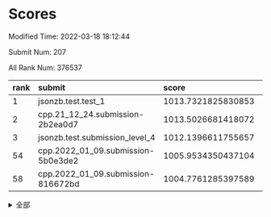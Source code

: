 # Scores

Modified Time: 2022-03-18 18:12:44

Submit Num: 207

All Rank Num: 376537

| rank |               submit               |       score        |       sigma        | pk_num |
| :--- | :--------------------------------- | :----------------- | :----------------- | :----- |
| 1    | jsonzb.test.test_1                 | 1013.7321825830853 | 0.795827565661774  | 7280   |
| 2    | cpp.21_12_24.submission-2b2ea0d7   | 1013.5026681418072 | 0.8050043073050542 | 7275   |
| 3    | jsonzb.test.submission_level_4     | 1012.1396611755657 | 0.788399766508639  | 7282   |
| 54   | cpp.2022_01_09.submission-5b0e3de2 | 1005.9534350437104 | 0.7125791883123022 | 7277   |
| 58   | cpp.2022_01_09.submission-816672bd | 1004.7761285397589 | 0.7329687866312161 | 7275   |


<details>
<summary>全部</summary>

| rank |                 submit                 |       score        |       sigma        | pk_num |
| :--- | :------------------------------------- | :----------------- | :----------------- | :----- |
| 1    | jsonzb.test.test_1                     | 1013.7321825830853 | 0.795827565661774  | 7280   |
| 2    | cpp.21_12_24.submission-2b2ea0d7       | 1013.5026681418072 | 0.8050043073050542 | 7275   |
| 3    | jsonzb.test.submission_level_4         | 1012.1396611755657 | 0.788399766508639  | 7282   |
| 4    | gobigger.level_3.submission_level_3_10 | 1011.646381231363  | 0.7642200230072884 | 7281   |
| 5    | gobigger.level_3.submission_level_3_36 | 1011.3209866916129 | 0.7653834384344258 | 7280   |
| 6    | gobigger.level_3.submission_level_3_24 | 1011.1176903469274 | 0.7513134782729827 | 7275   |
| 7    | gobigger.level_3.submission_level_3_38 | 1011.0335438363974 | 0.7773978040834837 | 7278   |
| 8    | gobigger.level_3.submission_level_3_42 | 1010.9889047818001 | 0.7479813665258785 | 7275   |
| 9    | gobigger.level_3.submission_level_3_11 | 1010.9672680317174 | 0.7804763182286668 | 7276   |
| 10   | gobigger.level_3.submission_level_3_43 | 1010.8437397731152 | 0.7845691900389089 | 7272   |
| 11   | gobigger.level_3.submission_level_3_34 | 1010.8048942722002 | 0.7624556361724387 | 7273   |
| 12   | gobigger.level_3.submission_level_3_25 | 1010.7742645293126 | 0.7689897615095552 | 7276   |
| 13   | gobigger.level_3.submission_level_3_40 | 1010.6978576946816 | 0.7575250494110175 | 7277   |
| 14   | gobigger.level_3.submission_level_3_6  | 1010.6021901074496 | 0.7585597916846988 | 7277   |
| 15   | gobigger.level_3.submission_level_3_47 | 1010.5938558175187 | 0.7706276371867015 | 7273   |
| 16   | gobigger.level_3.submission_level_3_9  | 1010.5291141256123 | 0.7710846797562836 | 7274   |
| 17   | gobigger.level_3.submission_level_3_33 | 1010.5001059049713 | 0.7610442438757776 | 7280   |
| 18   | gobigger.level_3.submission_level_3_44 | 1010.4190112454714 | 0.784655437385738  | 7271   |
| 19   | gobigger.level_3.submission_level_3_46 | 1010.3932225538309 | 0.7654323482746205 | 7277   |
| 20   | gobigger.level_3.submission_level_3_7  | 1010.3416650091976 | 0.7587984551717012 | 7279   |
| 21   | gobigger.level_3.submission_level_3_45 | 1010.2968760866678 | 0.7599944007113653 | 7276   |
| 22   | gobigger.level_3.submission_level_3_22 | 1010.2455596246953 | 0.748502532677937  | 7275   |
| 23   | gobigger.level_3.submission_level_3_0  | 1010.2407612688332 | 0.7364037926443987 | 7281   |
| 24   | gobigger.level_3.submission_level_3_21 | 1010.2056816213377 | 0.7542280490619804 | 7279   |
| 25   | gobigger.level_3.submission_level_3_30 | 1010.1712989125682 | 0.7434768129159818 | 7276   |
| 26   | gobigger.level_3.submission_level_3_16 | 1010.1281045381461 | 0.7549798850380157 | 7276   |
| 27   | gobigger.level_3.submission_level_3_14 | 1010.0603905126326 | 0.7643234547098219 | 7278   |
| 28   | gobigger.level_3.submission_level_3_49 | 1010.0279198430862 | 0.7566078682669839 | 7279   |
| 29   | gobigger.level_3.submission_level_3_20 | 1010.0012691107933 | 0.7527158836864226 | 7277   |
| 30   | gobigger.level_3.submission_level_3_27 | 1009.9487423759733 | 0.7619308573108812 | 7273   |
| 31   | gobigger.level_3.submission_level_3_28 | 1009.9439558496847 | 0.7413176701970764 | 7273   |
| 32   | gobigger.level_3.submission_level_3_48 | 1009.886751262741  | 0.7630268575597892 | 7281   |
| 33   | gobigger.level_3.submission_level_3_18 | 1009.873063737276  | 0.7412668417073229 | 7277   |
| 34   | gobigger.level_3.submission_level_3_35 | 1009.83025344561   | 0.7439659242086755 | 7277   |
| 35   | gobigger.level_3.submission_level_3_5  | 1009.8180588795252 | 0.73452608583876   | 7275   |
| 36   | gobigger.level_3.submission_level_3_32 | 1009.8165281046792 | 0.7788365806330256 | 7275   |
| 37   | gobigger.level_3.submission_level_3_12 | 1009.8063818554693 | 0.7567636466058071 | 7279   |
| 38   | gobigger.level_3.submission_level_3_37 | 1009.7922840699212 | 0.7424213593268596 | 7276   |
| 39   | gobigger.level_3.submission_level_3_4  | 1009.7676355893981 | 0.7676607457646807 | 7279   |
| 40   | gobigger.level_3.submission_level_3_3  | 1009.7251977087059 | 0.7807229507184492 | 7274   |
| 41   | gobigger.level_3.submission_level_3_15 | 1009.580296440901  | 0.7599461766257333 | 7276   |
| 42   | gobigger.level_3.submission_level_3_23 | 1009.554471128907  | 0.7555984139501678 | 7279   |
| 43   | gobigger.level_3.submission_level_3_1  | 1009.4491465841237 | 0.7568662758088849 | 7273   |
| 44   | gobigger.level_3.submission_level_3_17 | 1009.4227744821472 | 0.7456103775302243 | 7278   |
| 45   | gobigger.level_3.submission_level_3_8  | 1009.2912665701579 | 0.7542425629713703 | 7275   |
| 46   | gobigger.level_3.submission_level_3_31 | 1009.2794791360691 | 0.7541439822216769 | 7276   |
| 47   | gobigger.level_3.submission_level_3_2  | 1009.114418964969  | 0.7544550706764535 | 7276   |
| 48   | gobigger.level_3.submission_level_3_13 | 1009.0840038527305 | 0.7692525399691794 | 7275   |
| 49   | gobigger.level_3.submission_level_3_41 | 1008.9143022678203 | 0.7435936189533066 | 7276   |
| 50   | gobigger.level_3.submission_level_3_39 | 1008.8636596089568 | 0.7757829984834465 | 7270   |
| 51   | gobigger.level_3.submission_level_3_29 | 1008.6918891330898 | 0.7485245997167621 | 7272   |
| 52   | gobigger.level_3.submission_level_3_26 | 1008.5926100034394 | 0.7402713508744811 | 7275   |
| 53   | gobigger.level_3.submission_level_3_19 | 1008.1977915450304 | 0.7416777754866853 | 7273   |
| 54   | cpp.2022_01_09.submission-5b0e3de2     | 1005.9534350437104 | 0.7125791883123022 | 7277   |
| 55   | gobigger.level_1.submission_level_1_43 | 1004.8353418016615 | 0.7186463032490944 | 7276   |
| 56   | gobigger.level_1.submission_level_1_49 | 1004.8064274112274 | 0.7205320094036807 | 7279   |
| 57   | gobigger.level_1.submission_level_1_48 | 1004.7783487061289 | 0.7148585749449368 | 7267   |
| 58   | cpp.2022_01_09.submission-816672bd     | 1004.7761285397589 | 0.7329687866312161 | 7275   |
| 59   | gobigger.level_1.submission_level_1_26 | 1004.6662428418728 | 0.7171447656814687 | 7272   |
| 60   | gobigger.level_1.submission_level_1_30 | 1004.4217838123549 | 0.7105084308641529 | 7279   |
| 61   | gobigger.level_1.submission_level_1_40 | 1004.2978168306262 | 0.723060822849007  | 7271   |
| 62   | gobigger.level_1.submission_level_1_16 | 1004.014645397901  | 0.7248877224187479 | 7281   |
| 63   | gobigger.level_1.submission_level_1_9  | 1004.0067026346728 | 0.7139392722854934 | 7278   |
| 64   | gobigger.level_1.submission_level_1_20 | 1003.9963961630647 | 0.7289734424476944 | 7280   |
| 65   | gobigger.level_1.submission_level_1_19 | 1003.9855206334876 | 0.7239092926937377 | 7276   |
| 66   | gobigger.level_1.submission_level_1_2  | 1003.8470212937444 | 0.71133315731415   | 7280   |
| 67   | gobigger.level_1.submission_level_1_28 | 1003.7954167667027 | 0.7242356102077617 | 7281   |
| 68   | gobigger.level_1.submission_level_1_5  | 1003.7637198804867 | 0.7197534736561095 | 7270   |
| 69   | gobigger.level_1.submission_level_1_36 | 1003.7369561390839 | 0.7149901069701688 | 7274   |
| 70   | gobigger.level_1.submission_level_1_27 | 1003.7368816268696 | 0.7185665391109495 | 7281   |
| 71   | gobigger.level_1.submission_level_1_11 | 1003.7218215684209 | 0.7354447176179313 | 7276   |
| 72   | gobigger.level_1.submission_level_1_32 | 1003.6844909859013 | 0.7194290704023935 | 7274   |
| 73   | gobigger.level_1.submission_level_1_22 | 1003.6622309383416 | 0.7266349431605229 | 7277   |
| 74   | gobigger.level_1.submission_level_1_21 | 1003.6576458024939 | 0.7212415206563741 | 7279   |
| 75   | gobigger.level_1.submission_level_1_47 | 1003.6478188634446 | 0.7193486139863565 | 7277   |
| 76   | gobigger.level_1.submission_level_1_17 | 1003.6361964248265 | 0.7178209172425064 | 7274   |
| 77   | gobigger.level_1.submission_level_1_34 | 1003.6326403058634 | 0.7123359771386949 | 7275   |
| 78   | gobigger.level_1.submission_level_1_38 | 1003.6174784394791 | 0.7202003479774821 | 7273   |
| 79   | gobigger.level_1.submission_level_1_33 | 1003.6127243039588 | 0.7150606279951959 | 7272   |
| 80   | gobigger.level_1.submission_level_1_23 | 1003.6117717320856 | 0.719451655089082  | 7274   |
| 81   | gobigger.level_1.submission_level_1_8  | 1003.5847019794902 | 0.7321816868841461 | 7272   |
| 82   | gobigger.level_1.submission_level_1_42 | 1003.5839181357798 | 0.7179655900287444 | 7272   |
| 83   | gobigger.level_1.submission_level_1_15 | 1003.5315723656071 | 0.7204638575567167 | 7274   |
| 84   | gobigger.level_1.submission_level_1_3  | 1003.4606996643327 | 0.7162391008926575 | 7272   |
| 85   | gobigger.level_1.submission_level_1_12 | 1003.4587179723511 | 0.7136653480496599 | 7276   |
| 86   | gobigger.level_1.submission_level_1_45 | 1003.4534473774422 | 0.7350683687047791 | 7277   |
| 87   | gobigger.level_1.submission_level_1_25 | 1003.3832782768465 | 0.721055407424656  | 7278   |
| 88   | gobigger.level_1.submission_level_1_37 | 1003.3452810889055 | 0.715662599097894  | 7273   |
| 89   | gobigger.level_1.submission_level_1_10 | 1003.3165989571162 | 0.7122327744770285 | 7276   |
| 90   | gobigger.level_1.submission_level_1_0  | 1003.3132263107833 | 0.7100653156099417 | 7276   |
| 91   | gobigger.level_1.submission_level_1_18 | 1003.2971777479167 | 0.7257344527151771 | 7270   |
| 92   | gobigger.level_1.submission_level_1_24 | 1003.1610251002475 | 0.7129620960651835 | 7273   |
| 93   | gobigger.level_1.submission_level_1_44 | 1003.0232788184628 | 0.7234525958863921 | 7278   |
| 94   | gobigger.level_1.submission_level_1_35 | 1003.0092966326326 | 0.7117328063827952 | 7272   |
| 95   | gobigger.level_1.submission_level_1_41 | 1002.9908647910456 | 0.7204656851643225 | 7278   |
| 96   | gobigger.level_1.submission_level_1_13 | 1002.9058728613521 | 0.7178906326009117 | 7277   |
| 97   | gobigger.level_1.submission_level_1_7  | 1002.9031473240789 | 0.7188418253952754 | 7281   |
| 98   | gobigger.level_1.submission_level_1_46 | 1002.8935834898501 | 0.713518837075242  | 7276   |
| 99   | gobigger.level_1.submission_level_1_1  | 1002.876062682283  | 0.7171780791277023 | 7274   |
| 100  | gobigger.level_1.submission_level_1_6  | 1002.8747975099716 | 0.711574775346889  | 7278   |
| 101  | gobigger.level_1.submission_level_1_39 | 1002.8537074034476 | 0.7190307952654561 | 7276   |
| 102  | gobigger.level_1.submission_level_1_29 | 1002.777974068651  | 0.7102201025679163 | 7275   |
| 103  | gobigger.level_1.submission_level_1_14 | 1002.346902612468  | 0.7085020320873958 | 7274   |
| 104  | gobigger.level_1.submission_level_1_31 | 1002.1163123345057 | 0.7156247310256211 | 7277   |
| 105  | gobigger.level_1.submission_level_1_4  | 1002.0809273945273 | 0.7100722150141439 | 7275   |
| 106  | gobigger.random.submission_random_11   | 997.6835997715436  | 0.71952307471822   | 7276   |
| 107  | gobigger.random.submission_random_42   | 997.5164364995497  | 0.698209972143168  | 7278   |
| 108  | gobigger.random.submission_random_18   | 997.4488373915422  | 0.7031292410538807 | 7278   |
| 109  | gobigger.random.submission_random_45   | 997.3335595835842  | 0.7111660092548611 | 7275   |
| 110  | gobigger.random.submission_random_33   | 997.0335378270096  | 0.7135043376679878 | 7279   |
| 111  | gobigger.random.submission_random_17   | 996.9135404094314  | 0.7060303674178113 | 7277   |
| 112  | gobigger.random.submission_random_44   | 996.8557805282642  | 0.7113941566674887 | 7273   |
| 113  | gobigger.random.submission_random_5    | 996.8054358319081  | 0.7013902861293003 | 7276   |
| 114  | gobigger.random.submission_random_27   | 996.6630667099761  | 0.7099331477929254 | 7277   |
| 115  | gobigger.random.submission_random_30   | 996.6575606002308  | 0.7102628385901739 | 7276   |
| 116  | gobigger.random.submission_random_7    | 996.3354580123142  | 0.7084830485849148 | 7277   |
| 117  | gobigger.random.submission_random_31   | 996.3031938744238  | 0.7088236326879573 | 7275   |
| 118  | gobigger.random.submission_random_26   | 996.1927799260926  | 0.7110142156584837 | 7278   |
| 119  | gobigger.random.submission_random_39   | 996.1645160754532  | 0.6986147433676161 | 7276   |
| 120  | gobigger.random.submission_random_12   | 996.1628692774746  | 0.70823521188873   | 7277   |
| 121  | gobigger.random.submission_random_29   | 996.1101034430816  | 0.722491718308109  | 7276   |
| 122  | gobigger.random.submission_random_34   | 996.10300486495    | 0.7164654716442825 | 7276   |
| 123  | gobigger.random.submission_random_4    | 996.0904573705384  | 0.7100362140088988 | 7274   |
| 124  | gobigger.random.submission_random_36   | 996.072451235836   | 0.7245409340833552 | 7274   |
| 125  | gobigger.random.submission_random_40   | 996.0642765913994  | 0.7112002671388612 | 7272   |
| 126  | gobigger.random.submission_random_24   | 996.0210291619292  | 0.7287471316522837 | 7274   |
| 127  | gobigger.random.submission_random_3    | 996.0120758722144  | 0.7034823843932128 | 7278   |
| 128  | gobigger.random.submission_random_38   | 995.9301577951222  | 0.7175988464193453 | 7281   |
| 129  | gobigger.random.submission_random_2    | 995.8961679417752  | 0.7181517813833044 | 7280   |
| 130  | gobigger.random.submission_random_41   | 995.7705978480893  | 0.7120396301533424 | 7275   |
| 131  | gobigger.random.submission_random_28   | 995.7224462323124  | 0.6987478859627948 | 7274   |
| 132  | gobigger.random.submission_random_49   | 995.7184085530579  | 0.7222478125214181 | 7275   |
| 133  | gobigger.random.submission_random_15   | 995.6798326345744  | 0.705815045142475  | 7276   |
| 134  | gobigger.random.submission_random_48   | 995.6795780858725  | 0.7094356172739729 | 7273   |
| 135  | gobigger.random.submission_random_14   | 995.6687697393365  | 0.7086006973918134 | 7278   |
| 136  | gobigger.random.submission_random_32   | 995.6544423881504  | 0.7171109326715712 | 7278   |
| 137  | gobigger.random.submission_random_8    | 995.6201933968232  | 0.7114056721954763 | 7277   |
| 138  | gobigger.random.submission_random_0    | 995.6076464244592  | 0.714943954795497  | 7272   |
| 139  | gobigger.random.submission_random_16   | 995.5915572095096  | 0.7165509352679832 | 7276   |
| 140  | gobigger.random.submission_random_47   | 995.5860480644819  | 0.7027280885405333 | 7282   |
| 141  | gobigger.random.submission_random_23   | 995.5004827733554  | 0.7048667865945669 | 7281   |
| 142  | gobigger.random.submission_random_9    | 995.48976868268    | 0.717255924173092  | 7275   |
| 143  | gobigger.random.submission_random_20   | 995.4464818359479  | 0.7140035958197616 | 7278   |
| 144  | gobigger.random.submission_random_13   | 995.4192007680942  | 0.7077292078868881 | 7279   |
| 145  | gobigger.random.submission_random_37   | 995.4125095897281  | 0.7044797643522253 | 7282   |
| 146  | gobigger.random.submission_random_6    | 995.3746956944224  | 0.7195573166684642 | 7279   |
| 147  | gobigger.random.submission_random_43   | 995.2371997774055  | 0.7157815504368125 | 7270   |
| 148  | gobigger.random.submission_random_22   | 995.1306854715773  | 0.7095818703636544 | 7281   |
| 149  | gobigger.random.submission_random_21   | 995.083638639772   | 0.7093699792507376 | 7277   |
| 150  | gobigger.random.submission_random_46   | 995.052001167363   | 0.7133312497512653 | 7277   |
| 151  | gobigger.random.submission_random_25   | 995.0111637434054  | 0.7214926889506453 | 7277   |
| 152  | gobigger.random.submission_random_35   | 995.0058202646771  | 0.7179825935945393 | 7277   |
| 153  | gobigger.random.submission_random_1    | 994.977865640667   | 0.7125990347099015 | 7279   |
| 154  | gobigger.random.submission_random_10   | 994.7552007249249  | 0.7188188068052206 | 7274   |
| 155  | gobigger.random.submission_random_19   | 994.278559791457   | 0.7330711588479052 | 7274   |
| 156  | gobigger.level_2.submission_level_2_43 | 993.7941892620581  | 0.7234855113472392 | 7278   |
| 157  | gobigger.level_2.submission_level_2_47 | 993.7009052408335  | 0.7427652058648847 | 7279   |
| 158  | gobigger.level_2.submission_level_2_13 | 993.384525339205   | 0.738915891405542  | 7279   |
| 159  | gobigger.level_2.submission_level_2_14 | 993.2673096610467  | 0.7367700914839053 | 7270   |
| 160  | gobigger.level_2.submission_level_2_46 | 993.1738996487594  | 0.7399722739819526 | 7278   |
| 161  | gobigger.level_2.submission_level_2_49 | 992.9752552200964  | 0.7219181740851728 | 7271   |
| 162  | gobigger.level_2.submission_level_2_29 | 992.7399879217041  | 0.7523549486841934 | 7270   |
| 163  | gobigger.level_2.submission_level_2_7  | 992.7391709651096  | 0.7324790066985422 | 7276   |
| 164  | gobigger.level_2.submission_level_2_39 | 992.5875447064627  | 0.7342524566773971 | 7277   |
| 165  | gobigger.level_2.submission_level_2_16 | 992.5865616605463  | 0.7519253844999104 | 7276   |
| 166  | gobigger.level_2.submission_level_2_25 | 992.5663254182182  | 0.7293808534971654 | 7277   |
| 167  | gobigger.level_2.submission_level_2_22 | 992.5273978325299  | 0.7413045531369798 | 7279   |
| 168  | gobigger.level_2.submission_level_2_30 | 992.4227777654529  | 0.7562538826035643 | 7272   |
| 169  | gobigger.level_2.submission_level_2_26 | 992.2428034406239  | 0.7434488897002616 | 7273   |
| 170  | gobigger.level_2.submission_level_2_48 | 992.2228618294087  | 0.7502581679796363 | 7275   |
| 171  | gobigger.level_2.submission_level_2_9  | 992.18596493552    | 0.7489958841049724 | 7276   |
| 172  | gobigger.level_2.submission_level_2_6  | 992.142470759498   | 0.7508238597391065 | 7276   |
| 173  | gobigger.level_2.submission_level_2_17 | 992.1253300767498  | 0.74863531043949   | 7275   |
| 174  | gobigger.level_2.submission_level_2_38 | 992.1241238239306  | 0.7475311368837311 | 7278   |
| 175  | gobigger.level_2.submission_level_2_21 | 992.0243737971572  | 0.7365420120217868 | 7272   |
| 176  | gobigger.level_2.submission_level_2_5  | 992.002839563135   | 0.7385650288087142 | 7282   |
| 177  | gobigger.level_2.submission_level_2_28 | 991.9842938097134  | 0.7497640572626506 | 7279   |
| 178  | gobigger.level_2.submission_level_2_32 | 991.9400305941815  | 0.7387844614926341 | 7272   |
| 179  | gobigger.level_2.submission_level_2_45 | 991.9098049889712  | 0.7416644080268104 | 7274   |
| 180  | gobigger.level_2.submission_level_2_2  | 991.8763855179843  | 0.735589947502218  | 7278   |
| 181  | gobigger.level_2.submission_level_2_37 | 991.8670741926757  | 0.770683860172934  | 7275   |
| 182  | gobigger.level_2.submission_level_2_44 | 991.7833954614434  | 0.7706859861589592 | 7274   |
| 183  | gobigger.level_2.submission_level_2_1  | 991.6978341431145  | 0.7385452240475061 | 7277   |
| 184  | gobigger.level_2.submission_level_2_31 | 991.6724917697316  | 0.7523161059074028 | 7275   |
| 185  | gobigger.level_2.submission_level_2_41 | 991.5791798575503  | 0.7425005692016632 | 7276   |
| 186  | gobigger.level_2.submission_level_2_20 | 991.5627764118364  | 0.7484384186979508 | 7277   |
| 187  | gobigger.level_2.submission_level_2_0  | 991.5307456558286  | 0.7432477121840119 | 7279   |
| 188  | gobigger.level_2.submission_level_2_11 | 991.525461099746   | 0.7344347906228619 | 7281   |
| 189  | gobigger.level_2.submission_level_2_18 | 991.4880380218601  | 0.7700917080947961 | 7276   |
| 190  | gobigger.level_2.submission_level_2_34 | 991.4679829588864  | 0.7454723798426528 | 7278   |
| 191  | gobigger.level_2.submission_level_2_15 | 991.4309409331015  | 0.7531309460302419 | 7277   |
| 192  | gobigger.level_2.submission_level_2_35 | 991.2427602046079  | 0.7505886903669714 | 7274   |
| 193  | gobigger.level_2.submission_level_2_10 | 991.0680810850394  | 0.7632046237892318 | 7277   |
| 194  | gobigger.level_2.submission_level_2_3  | 991.0401152406014  | 0.7471526042184752 | 7274   |
| 195  | gobigger.level_2.submission_level_2_42 | 991.014216236425   | 0.7576520896643633 | 7281   |
| 196  | gobigger.level_2.submission_level_2_12 | 991.007821814075   | 0.7833355369930773 | 7279   |
| 197  | gobigger.level_2.submission_level_2_23 | 991.0023528585449  | 0.73931888064926   | 7271   |
| 198  | gobigger.level_2.submission_level_2_4  | 991.0021077647269  | 0.7369467343898789 | 7276   |
| 199  | gobigger.level_2.submission_level_2_24 | 990.9984317544815  | 0.754749435181751  | 7279   |
| 200  | gobigger.level_2.submission_level_2_40 | 990.9878858390814  | 0.7738076926181103 | 7279   |
| 201  | gobigger.level_2.submission_level_2_19 | 990.9022362890996  | 0.7676519931428132 | 7276   |
| 202  | gobigger.level_2.submission_level_2_36 | 990.8752077416233  | 0.7554303500851686 | 7272   |
| 203  | gobigger.level_2.submission_level_2_33 | 990.8013873435245  | 0.7425983805557269 | 7280   |
| 204  | gobigger.level_2.submission_level_2_8  | 990.6730577189819  | 0.7630373526382098 | 7281   |
| 205  | gobigger.level_2.submission_level_2_27 | 990.2473934753484  | 0.7410147587602397 | 7269   |
| 206  | gobigger.none.submission_none_0        | 976.1123792182415  | 1.3733961905183336 | 7273   |
| 207  | gobigger.none.submission_none_1        | 975.0682833134732  | 1.4710204734968553 | 7275   |

</details>